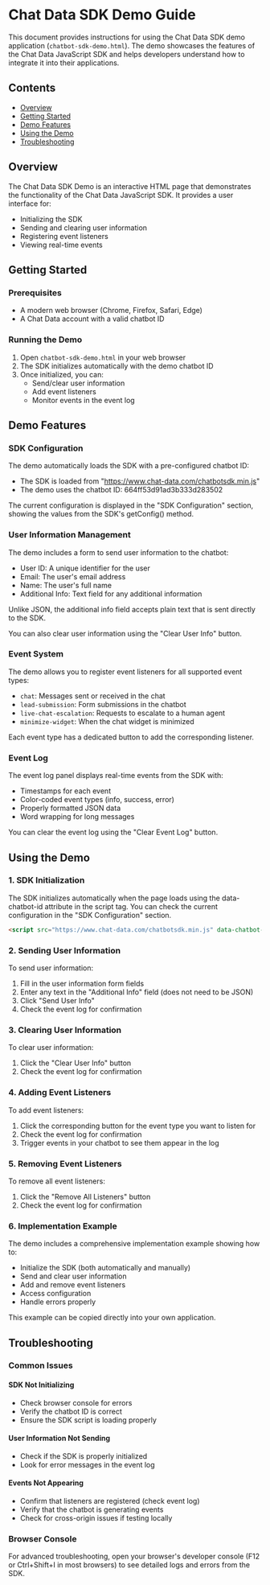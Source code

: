 # Chat Data SDK Demo Guide

This document provides instructions for using the Chat Data SDK demo application (`chatbot-sdk-demo.html`). The demo showcases the features of the Chat Data JavaScript SDK and helps developers understand how to integrate it into their applications.

## Contents

- [Overview](#overview)
- [Getting Started](#getting-started)
- [Demo Features](#demo-features)
- [Using the Demo](#using-the-demo)
- [Troubleshooting](#troubleshooting)

## Overview

The Chat Data SDK Demo is an interactive HTML page that demonstrates the functionality of the Chat Data JavaScript SDK. It provides a user interface for:

- Initializing the SDK
- Sending and clearing user information
- Registering event listeners
- Viewing real-time events

## Getting Started

### Prerequisites

- A modern web browser (Chrome, Firefox, Safari, Edge)
- A Chat Data account with a valid chatbot ID

### Running the Demo

1. Open `chatbot-sdk-demo.html` in your web browser
2. The SDK initializes automatically with the demo chatbot ID
3. Once initialized, you can:
   - Send/clear user information
   - Add event listeners
   - Monitor events in the event log

## Demo Features

### SDK Configuration

The demo automatically loads the SDK with a pre-configured chatbot ID:
- The SDK is loaded from "https://www.chat-data.com/chatbotsdk.min.js"
- The demo uses the chatbot ID: 664ff53d91ad3b333d283502

The current configuration is displayed in the "SDK Configuration" section, showing the values from the SDK's getConfig() method.

### User Information Management

The demo includes a form to send user information to the chatbot:
- User ID: A unique identifier for the user
- Email: The user's email address
- Name: The user's full name
- Additional Info: Text field for any additional information

Unlike JSON, the additional info field accepts plain text that is sent directly to the SDK.

You can also clear user information using the "Clear User Info" button.

### Event System

The demo allows you to register event listeners for all supported event types:
- `chat`: Messages sent or received in the chat
- `lead-submission`: Form submissions in the chatbot
- `live-chat-escalation`: Requests to escalate to a human agent
- `minimize-widget`: When the chat widget is minimized

Each event type has a dedicated button to add the corresponding listener.

### Event Log

The event log panel displays real-time events from the SDK with:
- Timestamps for each event
- Color-coded event types (info, success, error)
- Properly formatted JSON data
- Word wrapping for long messages

You can clear the event log using the "Clear Event Log" button.

## Using the Demo

### 1. SDK Initialization

The SDK initializes automatically when the page loads using the data-chatbot-id attribute in the script tag. You can check the current configuration in the "SDK Configuration" section.

```html
<script src="https://www.chat-data.com/chatbotsdk.min.js" data-chatbot-id="664ff53d91ad3b333d283502"></script>
```

### 2. Sending User Information

To send user information:
1. Fill in the user information form fields
2. Enter any text in the "Additional Info" field (does not need to be JSON)
3. Click "Send User Info"
4. Check the event log for confirmation

### 3. Clearing User Information

To clear user information:
1. Click the "Clear User Info" button
2. Check the event log for confirmation

### 4. Adding Event Listeners

To add event listeners:
1. Click the corresponding button for the event type you want to listen for
2. Check the event log for confirmation
3. Trigger events in your chatbot to see them appear in the log

### 5. Removing Event Listeners

To remove all event listeners:
1. Click the "Remove All Listeners" button
2. Check the event log for confirmation

### 6. Implementation Example

The demo includes a comprehensive implementation example showing how to:
- Initialize the SDK (both automatically and manually)
- Send and clear user information
- Add and remove event listeners
- Access configuration
- Handle errors properly

This example can be copied directly into your own application.

## Troubleshooting

### Common Issues

#### SDK Not Initializing
- Check browser console for errors
- Verify the chatbot ID is correct
- Ensure the SDK script is loading properly

#### User Information Not Sending
- Check if the SDK is properly initialized
- Look for error messages in the event log

#### Events Not Appearing
- Confirm that listeners are registered (check event log)
- Verify that the chatbot is generating events
- Check for cross-origin issues if testing locally

### Browser Console

For advanced troubleshooting, open your browser's developer console (F12 or Ctrl+Shift+I in most browsers) to see detailed logs and errors from the SDK. 